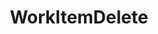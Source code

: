 ---
optionsClassName: WorkItemDeleteConfig
optionsClassFullName: MigrationTools._EngineV1.Configuration.Processing.WorkItemDeleteConfig
configurationSamples:
- name: default
  description: 
  code: >-
    {
      "$type": "WorkItemDeleteConfig",
      "Enabled": false,
      "WIQLQueryBit": "AND  [Microsoft.VSTS.Common.ClosedDate] = '' AND [System.WorkItemType] NOT IN ('Test Suite', 'Test Plan')",
      "WIQLOrderBit": "[System.ChangedDate] desc",
      "WorkItemIDs": null,
      "FilterWorkItemsThatAlreadyExistInTarget": false,
      "PauseAfterEachWorkItem": false,
      "WorkItemCreateRetryLimit": 0
    }
  sampleFor: MigrationTools._EngineV1.Configuration.Processing.WorkItemDeleteConfig
description: The `WorkItemDelete` processor allows you to delete any amount of work items that meet the query. **DANGER:** This is not a recoverable action and should be use with extream caution.
className: WorkItemDelete
typeName: Processors
architecture: v1
options:
- parameterName: Enabled
  type: Boolean
  description: missng XML code comments
  defaultValue: missng XML code comments
- parameterName: FilterWorkItemsThatAlreadyExistInTarget
  type: Boolean
  description: missng XML code comments
  defaultValue: missng XML code comments
- parameterName: PauseAfterEachWorkItem
  type: Boolean
  description: missng XML code comments
  defaultValue: missng XML code comments
- parameterName: WIQLOrderBit
  type: String
  description: missng XML code comments
  defaultValue: missng XML code comments
- parameterName: WIQLQueryBit
  type: String
  description: missng XML code comments
  defaultValue: missng XML code comments
- parameterName: WorkItemCreateRetryLimit
  type: Int32
  description: missng XML code comments
  defaultValue: missng XML code comments
- parameterName: WorkItemIDs
  type: IList
  description: missng XML code comments
  defaultValue: missng XML code comments
status: ready
processingTarget: WorkItem
classFile: /src/VstsSyncMigrator.Core/Execution/ProcessingContext/WorkItemDelete.cs
optionsClassFile: /src/MigrationTools/_EngineV1/Configuration/Processing/WorkItemDeleteConfig.cs

redirectFrom: []
layout: reference
toc: true
permalink: /Reference/v1/Processors/WorkItemDelete/
title: WorkItemDelete
categories:
- Processors
- v1
topics:
- topic: notes
  path: /docs/Reference/v1/Processors/WorkItemDelete-notes.md
  exists: false
  markdown: ''
- topic: introduction
  path: /docs/Reference/v1/Processors/WorkItemDelete-introduction.md
  exists: false
  markdown: ''

---